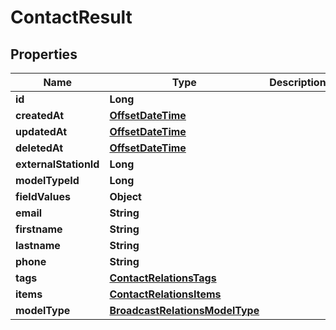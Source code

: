 
# ContactResult

## Properties
Name | Type | Description | Notes
------------ | ------------- | ------------- | -------------
**id** | **Long** |  |  [optional]
**createdAt** | [**OffsetDateTime**](OffsetDateTime.md) |  |  [optional]
**updatedAt** | [**OffsetDateTime**](OffsetDateTime.md) |  |  [optional]
**deletedAt** | [**OffsetDateTime**](OffsetDateTime.md) |  |  [optional]
**externalStationId** | **Long** |  |  [optional]
**modelTypeId** | **Long** |  | 
**fieldValues** | **Object** |  |  [optional]
**email** | **String** |  |  [optional]
**firstname** | **String** |  | 
**lastname** | **String** |  | 
**phone** | **String** |  |  [optional]
**tags** | [**ContactRelationsTags**](ContactRelationsTags.md) |  | 
**items** | [**ContactRelationsItems**](ContactRelationsItems.md) |  |  [optional]
**modelType** | [**BroadcastRelationsModelType**](BroadcastRelationsModelType.md) |  |  [optional]



